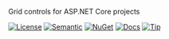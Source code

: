 Grid controls for ASP.NET Core projects

[![License](https://img.shields.io/badge/license-MIT-green.svg?style=plastic)](https://opensource.org/licenses/MIT)
[![Semantic](https://img.shields.io/badge/sem-ver-lightgrey.svg?style=plastic)](https://semver.org/)
[![NuGet](https://img.shields.io/nuget/v/NonFactors.Grid.Mvc6.svg?style=plastic)](https://www.nuget.org/packages/NonFactors.Grid.Mvc6/)
[![Docs](https://img.shields.io/github/release/NonFactors/AspNetCore.Grid.Web.svg?style=plastic&label=docs)](https://aspnet-core-grid.azurewebsites.net/)
[![Tip](https://img.shields.io/badge/tip-paypal-blue.svg?style=plastic&logo=paypal)](https://www.paypal.com/cgi-bin/webscr?cmd=_s-xclick&hosted_button_id=CGQTQRG8AADYE&source=url)